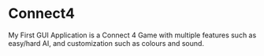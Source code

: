 # Connect4
My First GUI Application is a Connect 4 Game with multiple features such as easy/hard AI, and customization such as colours and sound. 
